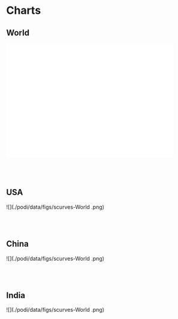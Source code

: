 # Charts

## World

![](./podi/data/figs/scurves-World )

<br/><br/>

## USA

![](./podi/data/figs/scurves-World .png)

<br/><br/>

## China

![](./podi/data/figs/scurves-World .png)

<br/><br/>

## India

![](./podi/data/figs/scurves-World .png)

<br/><br/>